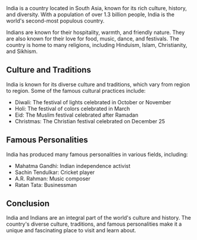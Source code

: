 <html>
<head>
  <title>
# India and Indians
  </title>
</head>

<body>
India is a country located in South Asia, known for its rich culture, history, and diversity. With a population of over 1.3 billion people, India is the world's second-most populous country.

Indians are known for their hospitality, warmth, and friendly nature. They are also known for their love for food, music, dance, and festivals. The country is home to many religions, including Hinduism, Islam, Christianity, and Sikhism.

## Culture and Traditions

India is known for its diverse culture and traditions, which vary from region to region. Some of the famous cultural practices include:

- Diwali: The festival of lights celebrated in October or November
- Holi: The festival of colors celebrated in March
- Eid: The Muslim festival celebrated after Ramadan
- Christmas: The Christian festival celebrated on December 25

## Famous Personalities

India has produced many famous personalities in various fields, including:

- Mahatma Gandhi: Indian independence activist
- Sachin Tendulkar: Cricket player
- A.R. Rahman: Music composer
- Ratan Tata: Businessman

## Conclusion

India and Indians are an integral part of the world's culture and history. The country's diverse culture, traditions, and famous personalities make it a unique and fascinating place to visit and learn about.
</body>
</html>
